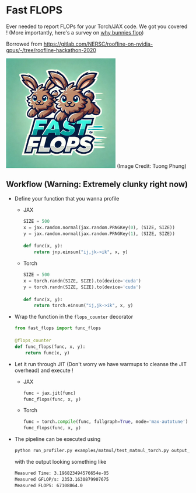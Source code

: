 # Fast FLOPS

Ever needed to report FLOPs for your Torch/JAX code. We got you covered ! (More importantly, here's a survey on [why bunnies flop](https://rabbit.org/behavior/reading-your-rabbits-behavior/))

Borrowed from https://gitlab.com/NERSC/roofline-on-nvidia-gpus/-/tree/roofline-hackathon-2020

<img src="./logo/fast_flops_tuong.jpeg" alt="bunny" width="300"/> 
(Image Credit: Tuong Phung)

## Workflow (Warning: Extremely clunky right now)

- Define your function that you wanna profile

    - JAX
        ```python
        SIZE = 500
        x = jax.random.normal(jax.random.PRNGKey(0), (SIZE, SIZE))
        y = jax.random.normal(jax.random.PRNGKey(1), (SIZE, SIZE))

        def func(x, y):
            return jnp.einsum("ij,jk->ik", x, y)
        ```

    - Torch
        ```python
        SIZE = 500
        x = torch.randn(SIZE, SIZE).to(device='cuda')
        y = torch.randn(SIZE, SIZE).to(device='cuda')

        def func(x, y):
            return torch.einsum("ij,jk->ik", x, y)
        ```

- Wrap the function in the `flops_counter` decorator
    
    ```python
    from fast_flops import func_flops

    @flops_counter
    def func_flops(func, x, y):
        return func(x, y)
    ```

- Let it run through JIT (Don't worry we have warmups to cleanse the JIT overhead) and execute !
    - JAX
        ```python
        func = jax.jit(func)
        func_flops(func, x, y)
        ```

    - Torch
        ```python
        func = torch.compile(func, fullgraph=True, mode='max-autotune')
        func_flops(func, x, y)
        ```

- The pipeline can be executed using
    ```bash
    python run_profiler.py examples/matmul/test_matmul_torch.py output_matmul.csv && python postprocess.py output_matmul.csv
    ```
  with the output looking something like

  ```bash
  Measured Time: 3.196823494576654e-05
  Measured GFLOP/s: 2353.1630879907675
  Measured FLOPS: 67108864.0
  ```

